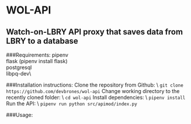 # WOL-API
## Watch-on-LBRY API proxy that saves data from LBRY to a database


###Requirements:
pipenv\
flask (pipenv install flask)\
postgresql\
libpq-dev\

###Installation instructions:
Clone the repository from Github: \ 
```git clone https://github.com/devbrones/wol-api```
Change working directory to the recently cloned folder: \ 
```cd wol-api```
Install dependencies: \ 
```pipenv install```
Run the API: \ 
```pipenv run python src/apimod/index.py```

###Usage:


